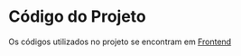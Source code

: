 # Código do Projeto
Os códigos utilizados no projeto se encontram em [Frontend](https://github.com/ICEI-PUC-Minas-PPLCC-TI/Timebox/tree/master/Codigo/frontend)
